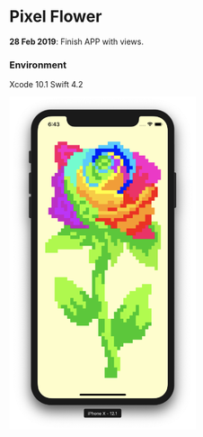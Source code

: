 # Pixel Flower

**28 Feb 2019**: Finish APP with views.

### Environment

Xcode 10.1 
Swift 4.2

<img src="README_resource/screenshot.png" width="332" height="590">
